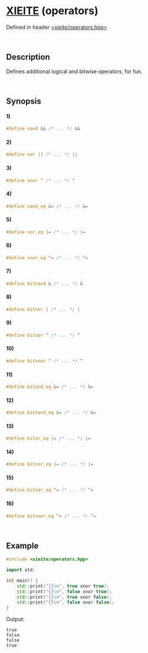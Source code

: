 # [XIEITE](../../macros.md) \(operators\)
Defined in header [<xieite/operators.hpp>](../../../include/xieite/operators.hpp)

&nbsp;

## Description
Defines additional logical and bitwise operators, for fun.

&nbsp;

## Synopsis
#### 1)
```cpp
#define nand && /* ... */ &&
```
#### 2)
```cpp
#define nor || /* ... */ ||
```
#### 3)
```cpp
#define xnor ^ /* ... */ ^
```
#### 4)
```cpp
#define nand_eq &= /* ... */ &=
```
#### 5)
```cpp
#define nor_eq |= /* ... */ |=
```
#### 6)
```cpp
#define xnor_eq ^= /* ... */ ^=
```
#### 7)
```cpp
#define bitnand & /* ... */ &
```
#### 8)
```cpp
#define bitnor | /* ... */ |
```
#### 9)
```cpp
#define bitxor ^ /* ... */ ^
```
#### 10)
```cpp
#define bitxnor ^ /* ... */ ^
```
#### 11)
```cpp
#define bitand_eq &= /* ... */ &=
```
#### 12)
```cpp
#define bitnand_eq &= /* ... */ &=
```
#### 13)
```cpp
#define bitor_eq |= /* ... */ |=
```
#### 14)
```cpp
#define bitnor_eq |= /* ... */ |=
```
#### 15)
```cpp
#define bitxor_eq ^= /* ... */ ^=
```
#### 16)
```cpp
#define bitxnor_eq ^= /* ... */ ^=
```

&nbsp;

## Example
```cpp
#include <xieite/operators.hpp>

import std;

int main() {
    std::print("{}\n", true xnor true);
    std::print("{}\n", false xnor true);
    std::print("{}\n", true xnor false);
    std::print("{}\n", false xnor false);
}
```
Output:
```
true
false
false
true
```
